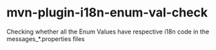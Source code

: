 # mvn-plugin-i18n-enum-val-check
Checking whether all the Enum Values have respective i18n code in the messages_*.properties files
